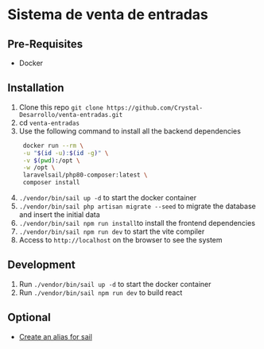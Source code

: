 # Sistema de venta de entradas

## Pre-Requisites

- Docker

## Installation

1. Clone this repo `git clone https://github.com/Crystal-Desarrollo/venta-entradas.git`
2. cd `venta-entradas`
3. Use the following command to install all the backend dependencies
    ```bash
     docker run --rm \
     -u "$(id -u):$(id -g)" \
     -v $(pwd):/opt \
     -w /opt \
     laravelsail/php80-composer:latest \
     composer install
     ```  
4. `./vendor/bin/sail up -d` to start the docker container
5. `./vendor/bin/sail php artisan migrate --seed` to migrate the database and insert the initial data
6. `./vendor/bin/sail npm run install`to install the frontend dependencies
7. `./vendor/bin/sail npm run dev` to start the vite compiler
8. Access to `http://localhost` on the browser to see the system

## Development

1. Run `./vendor/bin/sail up -d` to start the docker container
2. Run `./vendor/bin/sail npm run dev` to build react

## Optional

- [Create an alias for sail](https://laravel.com/docs/9.x/sail#configuring-a-shell-alias)
